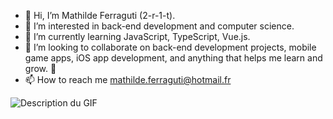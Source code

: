 - 👋 Hi, I’m Mathilde Ferraguti (2-r-1-t).
- 👀 I’m interested in back-end development and computer science.
- 🌱 I’m currently learning JavaScript, TypeScript, Vue.js.
- 💞️ I’m looking to collaborate on back-end development projects, mobile game apps, iOS app development, and anything that helps me learn and grow. 💞️
- 📫 How to reach me mathilde.ferraguti@hotmail.fr

![Description du GIF](https://i.giphy.com/media/v1.Y2lkPTc5MGI3NjExbzI5d3p3Yms2amZncWFpc3hvOTZvZ21iMnVsNTllemJ0bjFzbHo3OCZlcD12MV9pbnRlcm5hbF9naWZfYnlfaWQmY3Q9Zw/55bM8mirLn2zC/giphy.gif)
